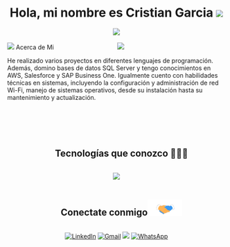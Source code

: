 <h1 align="center">Hola, mi nombre es Cristian Garcia <img src="https://media.giphy.com/media/hvRJCLFzcasrR4ia7z/giphy.gif" width="35"></h1>

<p align="center">
  <a href="https://github.com/DenverCoder1/readme-typing-svg"><img src="https://readme-typing-svg.herokuapp.com?font=Time+New+Roman&color=%23C8BE25&size=25&center=true&vCenter=true&width=600&height=100&lines=Desarrollador+de+sistemas;+Apasionado+por+la+innovación+tecnológica;+Con+conocimiento+en+diferentes;+Lenguajes+de+programación;+y+Bases+de+datos;+Estoy+siempre+listo;+Para+enfrentar+nuevos+desafíos;+y+aportar+al+éxito+de+proyectos+innovadores"></a>
  
<picture><img src = "https://github.com/7oSkaaa/7oSkaaa/blob/main/Images/about_me.gif?raw=true" width = 50px></picture> Acerca de Mi <picture>
   <img align="right" src="https://github.com/7oSkaaa/7oSkaaa/blob/main/Images/Right_Side.gif?raw=true" width = 250px></picture>
</p>

<p>
He realizado varios proyectos en diferentes lenguajes de programación. Además, domino bases de datos SQL Server y tengo conocimientos en AWS, Salesforce y SAP Business One. Igualmente cuento con habilidades técnicas en sistemas, incluyendo la configuración y administración de red Wi-Fi, manejo de sistemas operativos, desde su instalación hasta su mantenimiento y actualización.</p>
<br><br><br>
<div id="user-content-toc">
  <ul align="center">
    <summary><h2 style="display: inline-block">Tecnologías que conozco 👨🏻‍💻</h2></summary>
  </ul>
</div>
<!--tech stack icons-->
<p align="center">
  <a href="https://skillicons.dev">
    <img src="https://skillicons.dev/icons?i=angular,react,laravel,js,html,css,py,wordpress,figma,github,mongodb,mysql,postman,vscode&perline=7" />
  </a>
</p>

<!-- Connect with me -->
<!--h2 without bottom border-->
<div id="user-content-toc">
  <ul align="center">
    <summary><h2 style="display: inline-block">Conectate conmigo<img src="https://github.com/0xAbdulKhalid/0xAbdulKhalid/raw/main/assets/mdImages/handshake.gif" width ="80"</h2></summary>
  </ul>
</div>
<p align="center">    
<a href="https://www.linkedin.com/in/cristian-garc%C3%ADa-848ba616b" rel="nofollow"><img src="https://img.shields.io/badge/LinkedIn-0077B5?style=for-the-badge&logo=linkedin&logoColor=white" alt="LinkedIn"  style="max-width: 30%;"></a>
<a href="mailto:Cristianpulido672@gmail.com" rel="nofollow"><img src="https://img.shields.io/badge/Gmail-D14836?style=for-the-badge&logo=gmail&logoColor=white" alt="Gmail"  style="max-width: 30%;"></a>
<a href="https://digitalportfolio.vercel.app/" rel="nofollow"><img src="https://img.shields.io/badge/Portafolio-33B4B4?style=for-the-badge&logo=&logoColor=blue"  style="max-width: 30%;"></a>
<a href="https://wa.me/+573134723829" rel="nofollow"><img src="https://img.shields.io/badge/WhatsApp-25D366?style=for-the-badge&logo=whatsapp&logoColor=white" alt="WhatsApp"  style="max-width: 30%;"></a>

</p>	

